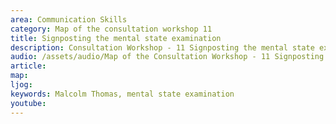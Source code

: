 ```yaml
---
area: Communication Skills
category: Map of the consultation workshop 11
title: Signposting the mental state examination
description: Consultation Workshop - 11 Signposting the mental state examination
audio: /assets/audio/Map of the Consultation Workshop - 11 Signposting the mental state examination - MQ.mp3
article: 
map:
ljog:  
keywords: Malcolm Thomas, mental state examination
youtube: 
--- 
```

